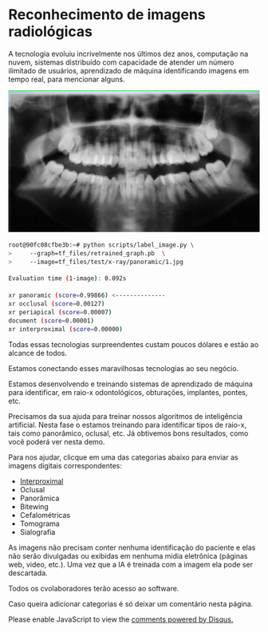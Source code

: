 
# Reconhecimento de imagens radiológicas

A tecnologia evoluiu incrivelmente nos últimos dez anos, computação na nuvem, sistemas distribuído com capacidade de atender um número ilimitado de usuários, aprendizado de máquina identificando imagens em tempo real, para mencionar alguns.

![panoramic](img/panoramic.jpg)

```bash
root@90fc08cfbe3b:~# python scripts/label_image.py \
>     --graph=tf_files/retrained_graph.pb  \
>     --image=tf_files/test/x-ray/panoramic/1.jpg

Evaluation time (1-image): 0.092s

xr panoramic (score=0.99866) <--------------
xr occlusal (score=0.00127)
xr periapical (score=0.00007)
document (score=0.00001)
xr interproximal (score=0.00000)
```


Todas essas tecnologias surpreendentes custam poucos dólares e estão ao alcance de todos.

Estamos conectando esses maravilhosas tecnologias ao seu negócio.

Estamos desenvolvendo e treinando sistemas de aprendizado de máquina para identificar, em raio-x odontológicos, obturações, implantes, pontes, etc.

Precisamos da sua ajuda para treinar nossos algoritmos de inteligência artificial. Nesta fase o estamos treinando para identificar tipos de raio-x, tais como panorâmico, oclusal, etc. Já obtivemos bons resultados, como você poderá ver nesta demo.

Para nos ajudar, clicque em uma das categorias abaixo para enviar as imagens digitais correspondentes:

* [Interproximal](https://dbinbox.com/interproximal)
* Oclusal
* Panorâmica
* Bitewing
* Cefalométricas
* Tomograma
* Sialografia

As imagens não precisam conter nenhuma identificação do paciente e elas não serão divulgadas ou exibidas em nenhuma midia eletrônica (páginas web, video, etc.). Uma vez que a IA é treinada com a imagem ela pode ser descartada.

Todos os cvolaboradores terão acesso ao software.

Caso queira adicionar categorias é só deixar um comentário nesta página.

<div id="disqus_thread"></div>

<script>

/**
*  RECOMMENDED CONFIGURATION VARIABLES: EDIT AND UNCOMMENT THE SECTION BELOW TO INSERT DYNAMIC VALUES FROM YOUR PLATFORM OR CMS.
*  LEARN WHY DEFINING THESE VARIABLES IS IMPORTANT: https://disqus.com/admin/universalcode/#configuration-variables*/
/*
var disqus_config = function () {
this.page.url = PAGE_URL;  // Replace PAGE_URL with your page's canonical URL variable
this.page.identifier = PAGE_IDENTIFIER; // Replace PAGE_IDENTIFIER with your page's unique identifier variable
};
*/
(function() { // DON'T EDIT BELOW THIS LINE
var d = document, s = d.createElement('script');
s.src = 'https://https-asantos2000-github-io-tensorflow-odonto.disqus.com/embed.js';
s.setAttribute('data-timestamp', +new Date());
(d.head || d.body).appendChild(s);
})();
</script>

<noscript>Please enable JavaScript to view the <a href="https://disqus.com/?ref_noscript">comments powered by Disqus.</a></noscript>